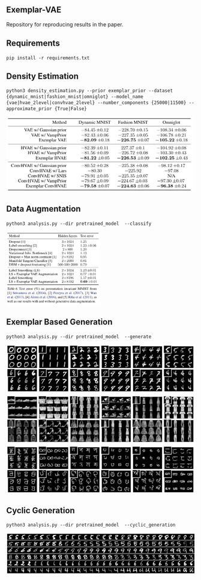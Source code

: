 ## Exemplar-VAE
Repository for reproducing results in the paper. 

## Requirements
```
pip install -r requirements.txt
```

## Density Estimation 
```
python3 density_estimation.py --prior exemplar_prior --dataset {dynamic_mnist|fashion_mnist|omniglot} --model_name {vae|hvae_2level|convhvae_2level} --number_components {25000|11500} --approximate_prior {True|False} 
```
<img src="images/density_estimation.png" width="500"/>


## Data Augmentation
```
python3 analysis.py --dir pretrained_model  --classify
```
<img src="images/data_augmentation.png" width="250"/>


## Exemplar Based Generation
```
python3 analysis.py --dir pretrained_model  --generate
```
<img src="images/exemplar_generation.png" width="600"/>



## Cyclic Generation
```
python3 analysis.py --dir pretrained_model  --cyclic_generation
```
<img src="images/cyclic_generation.png" width="600"/>

